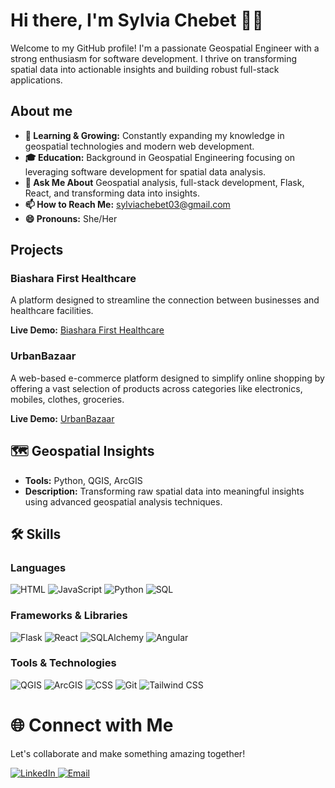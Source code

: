 # Hi there, I'm Sylvia Chebet 👋🏼
Welcome to my GitHub profile! I'm a passionate Geospatial Engineer with a strong enthusiasm for software development. I thrive on transforming spatial data into actionable insights and building robust full-stack applications. 
## About me
- **🌱 Learning & Growing:** Constantly expanding my knowledge in geospatial technologies and modern web development.
- **🎓 Education:** Background in Geospatial Engineering focusing on leveraging software development for spatial data analysis.
- **💬 Ask Me About** Geospatial analysis, full-stack development, Flask, React, and transforming data into insights.
- **📫 How to Reach Me:** [sylviachebet03@gmail.com](mailto:sylviachebet03@gmail.com)
- **😄 Pronouns:** She/Her

## Projects

### Biashara First Healthcare

 A platform designed to streamline the connection between businesses and healthcare facilities.

**Live Demo:** [Biashara First Healthcare](https://biashara-first-healthcare.vercel.app/)

### UrbanBazaar

A web-based e-commerce platform designed to simplify online shopping by offering a vast selection of products across categories like electronics, mobiles, clothes, groceries.

**Live Demo:** [UrbanBazaar](https://urban-bazaar-red.vercel.app/)

## 🗺️ Geospatial Insights
- **Tools:** Python, QGIS, ArcGIS
- **Description:** Transforming raw spatial data into meaningful insights using advanced geospatial analysis techniques.
  
## 🛠️ Skills

### Languages
![HTML](https://img.shields.io/badge/HTML5-E34F26?style=for-the-badge&logo=html5&logoColor=white)
![JavaScript](https://img.shields.io/badge/JavaScript-F7DF1E?style=for-the-badge&logo=javascript&logoColor=black)
![Python](https://img.shields.io/badge/Python-3776AB?style=for-the-badge&logo=python&logoColor=white)
![SQL](https://img.shields.io/badge/SQL-003B57?style=for-the-badge&logo=postgresql&logoColor=white)

### Frameworks & Libraries
![Flask](https://img.shields.io/badge/Flask-000000?style=for-the-badge&logo=flask&logoColor=white)
![React](https://img.shields.io/badge/React-61DAFB?style=for-the-badge&logo=react&logoColor=black)
![SQLAlchemy](https://img.shields.io/badge/SQLAlchemy-CA4245?style=for-the-badge&logo=python&logoColor=white)
![Angular](https://img.shields.io/badge/Angular-DD0031?style=for-the-badge&logo=angular&logoColor=white)

### Tools & Technologies
![QGIS](https://img.shields.io/badge/QGIS-3EAAAF?style=for-the-badge&logo=qgis&logoColor=white)
![ArcGIS](https://img.shields.io/badge/ArcGIS-007A33?style=for-the-badge&logo=arcgis&logoColor=white)
![CSS](https://img.shields.io/badge/CSS3-1572B6?style=for-the-badge&logo=css3&logoColor=white)
![Git](https://img.shields.io/badge/Git-F05032?style=for-the-badge&logo=git&logoColor=white)
![Tailwind CSS](https://img.shields.io/badge/Tailwind_CSS-38B2AC?style=for-the-badge&logo=tailwind-css&logoColor=white)

# 🌐 Connect with Me
Let's collaborate and make something amazing together!
<div>
  <a href="https://www.linkedin.com/in/sylvia-chebet-tuei/">
    <img src="https://img.shields.io/badge/LinkedIn-Sylvia%20Chebet%20Tuei-blue?style=for-the-badge&logo=linkedin&logoColor=white" alt="LinkedIn">
  </a>
  <a href="mailto:sylviachebet03@gmail.com">
    <img src="https://img.shields.io/badge/Email-sylviachebet03%40gmail.com-red?style=for-the-badge&logo=gmail&logoColor=white" alt="Email">
  </a>
</div>


<!---
SylviaT01/SylviaT01 is a ✨ special ✨ repository because its `README.md` (this file) appears on your GitHub profile.
You can click the Preview link to take a look at your changes.
--->
